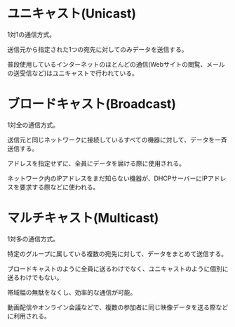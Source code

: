 # ユニキャスト(Unicast)

1対1の通信方式。

送信元から指定された1つの宛先に対してのみデータを送信する。

普段使用しているインターネットのほとんどの通信(Webサイトの閲覧、メールの送受信など)はユニキャストで行われている。

# ブロードキャスト(Broadcast)

1対全の通信方式。

送信元と同じネットワークに接続しているすべての機器に対して、データを一斉送信する。

アドレスを指定せずに、全員にデータを届ける際に使用される。

ネットワーク内のIPアドレスをまだ知らない機器が、DHCPサーバーにIPアドレスを要求する際などに使われる。

# マルチキャスト(Multicast)

1対多の通信方式。

特定のグループに属している複数の宛先に対して、データをまとめて送信する。

ブロードキャストのように全員に送るわけでなく、ユニキャストのように個別に送るわけでもない。

帯域幅の無駄をなくし、効率的な通信が可能。

動画配信やオンライン会議などで、複数の参加者に同じ映像データを送る際などに利用される。

